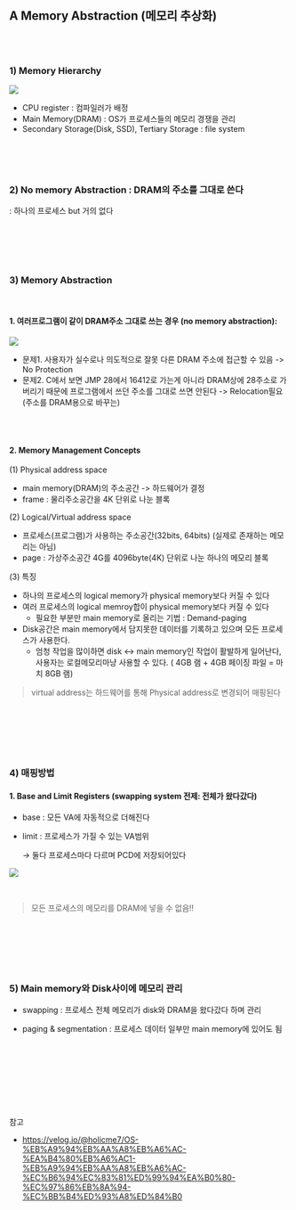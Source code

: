 ## A Memory Abstraction (메모리 추상화)

</br></br>

### 1) Memory Hierarchy

![](https://s3.us-west-2.amazonaws.com/secure.notion-static.com/37c202a4-6e7c-40cc-aea0-4de847bc839e/%E1%84%89%E1%85%B3%E1%84%8F%E1%85%B3%E1%84%85%E1%85%B5%E1%86%AB%E1%84%89%E1%85%A3%E1%86%BA_2021-11-06_%E1%84%8B%E1%85%A9%E1%84%92%E1%85%AE_7.37.31.png?X-Amz-Algorithm=AWS4-HMAC-SHA256&X-Amz-Content-Sha256=UNSIGNED-PAYLOAD&X-Amz-Credential=AKIAT73L2G45EIPT3X45%2F20220321%2Fus-west-2%2Fs3%2Faws4_request&X-Amz-Date=20220321T122636Z&X-Amz-Expires=86400&X-Amz-Signature=947a11e5e5c768ce88ced1da5e7ecd43aef6566663dd4b88ddbf6c353349a7ef&X-Amz-SignedHeaders=host&response-content-disposition=filename%20%3D%22%25E1%2584%2589%25E1%2585%25B3%25E1%2584%258F%25E1%2585%25B3%25E1%2584%2585%25E1%2585%25B5%25E1%2586%25AB%25E1%2584%2589%25E1%2585%25A3%25E1%2586%25BA%25202021-11-06%2520%25E1%2584%258B%25E1%2585%25A9%25E1%2584%2592%25E1%2585%25AE%25207.37.31.png%22&x-id=GetObject)

- CPU register : 컴파일러가 배정
- Main Memory(DRAM) : OS가 프로세스들의 메모리 경쟁을 관리
- Secondary Storage(Disk, SSD), Tertiary Storage : file system

</br></br></br>

### 2) No memory Abstraction : DRAM의 주소를 그대로 쓴다 
: 하나의 프로세스 but 거의 없다 

</br></br></br></br>

### 3) Memory Abstraction

</br>

#### 1. 여러프로그램이 같이 DRAM주소 그대로 쓰는 경우 (no memory abstraction):

![](https://blog.kakaocdn.net/dn/lOywx/btqLXSCuAOl/LPTpOXdK639DBymXRI6Pq1/img.png)

- 문제1. 사용자가 실수로나 의도적으로 잘못 다른 DRAM 주소에 접근할 수 있음 -> No Protection
- 문제2. C에서 보면 JMP 28에서 16412로 가는게 아니라 DRAM상에 28주소로 가버리기 때문에 프로그램에서 쓰던 주소를 그대로 쓰면 안된다 -> Relocation필요 (주소를 DRAM용으로 바꾸는)
  
</br></br>

#### 2. Memory Management Concepts
  
  (1) Physical address space
  - main memory(DRAM)의 주소공간 -> 하드웨어가 결정
  - frame : 물리주소공간을 4K 단위로 나눈 블록 
  
  (2) Logical/Virtual address space 
  - 프로세스(프로그램)가 사용하는 주소공간(32bits, 64bits) (실제로 존재하는 메모리는 아님)
  - page : 가상주소공간 4G를 4096byte(4K) 단위로 나눈 하나의 메모리 블록

(3) 특징
- 하나의 프로세스의 logical memory가 physical memory보다 커질 수 있다
- 여러 프로세스의 logical memroy합이 physical memory보다 커질 수 있다
  - 필요한 부분만 main memory로 올리는 기법 : Demand-paging
- Disk공간은 main memory에서 담지못한 데이터를 기록하고 있으며 모든 프로세스가 사용한다. 
  - 엄청 작업을 많이하면 disk <-> main memory인 작업이 활발하게 일어난다, 사용자는 로컬메모리마냥 사용할 수 있다. ( 4GB 램 + 4GB 페이징 파일 = 마치 8GB 램)

> virtual address는 하드웨어를 통해 Physical address로 변경되어 매핑된다

</br></br></br></br></br>

### 4) 매핑방법

#### 1. Base and Limit Registers (swapping system 전제: 전체가 왔다갔다)
- base : 모든 VA에 자동적으로 더해진다
- limit : 프로세스가 가질 수 있는 VA범위
    
    → 둘다 프로세스마다 다르며 PCD에 저장되어있다

![](https://www.notion.so/image/https%3A%2F%2Fs3-us-west-2.amazonaws.com%2Fsecure.notion-static.com%2F10f4800d-214e-411a-b3dc-4ec928a883bc%2F%E1%84%89%E1%85%B3%E1%84%8F%E1%85%B3%E1%84%85%E1%85%B5%E1%86%AB%E1%84%89%E1%85%A3%E1%86%BA_2021-11-06_%E1%84%8B%E1%85%A9%E1%84%92%E1%85%AE_8.04.16.png?table=block&id=17035c3f-0b4f-4289-a766-d35f136fe075&spaceId=4d9d3b27-bb1b-411b-a1a8-7cb1102cd8b0&width=2000&userId=f780b332-6c42-48fa-a9a1-d8836ed7aec7&cache=v2)


</br>

> 모든 프로세스의 메모리를 DRAM에 넣을 수 없음!!

</br></br></br></br></br>

### 5) Main memory와 Disk사이에 메모리 관리

- swapping : 프로세스 전체 메모리가 disk와 DRAM을 왔다갔다 하며 관리

- paging & segmentation : 프로세스 데이터 일부만 main memory에 있어도 됨

</br></br></br></br></br></br></br>

참고 
- https://velog.io/@holicme7/OS-%EB%A9%94%EB%AA%A8%EB%A6%AC-%EA%B4%80%EB%A6%AC1-%EB%A9%94%EB%AA%A8%EB%A6%AC-%EC%B6%94%EC%83%81%ED%99%94%EA%B0%80-%EC%97%86%EB%8A%94-%EC%BB%B4%ED%93%A8%ED%84%B0
  